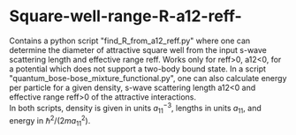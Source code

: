 # Square-well-range-R-a12-reff-
Contains a python script "find_R_from_a12_reff.py" where one can determine the diameter of attractive square well from the input s-wave scattering length and effective range reff. Works only for reff>0, a12<0, for a potential which does not support a two-body bound state. In a script "quantum_bose-bose_mixture_functional.py", one can also calculate energy per particle for a given density, s-wave scattering length a12<0 and effective range reff>0 of the attractive interactions.  
In both scripts, density is given in units $a_{11}^{-3}$, lengths in units $a_{11}$, and energy in $\hbar^2 / (2 m a_{11}^2)$.
